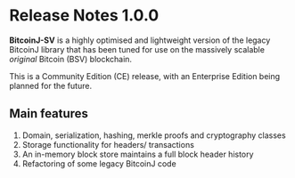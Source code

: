 # Release Notes 1.0.0

**BitcoinJ-SV** is a highly optimised and lightweight version of the legacy BitcoinJ library that has been tuned for use on the massively scalable *original* Bitcoin (BSV) blockchain. 

This is a Community Edition (CE) release, with an Enterprise Edition being planned for the future.

## Main features
1.	Domain, serialization, hashing, merkle proofs and cryptography classes
2.	Storage functionality for headers/ transactions
3.	An in-memory block store maintains a full block header history 	
4.	Refactoring of some legacy BitcoinJ code
